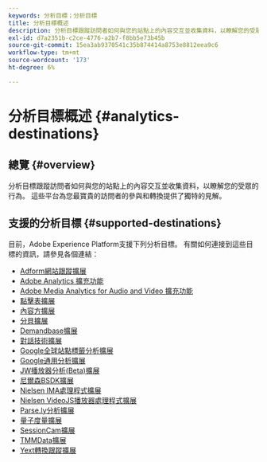 ```yaml
---
keywords: 分析目標；分析目標
title: 分析目標概述
description: 分析目標跟蹤訪問者如何與您的站點上的內容交互並收集資料，以瞭解您的受眾的行為。 這些平台為您最寶貴的訪問者的參與和轉換提供了獨特的見解。
exl-id: d7a2351b-c2ce-4776-a2b7-f8bb5e73b45b
source-git-commit: 15ea3ab9370541c35b874414a8753e8812eea9c6
workflow-type: tm+mt
source-wordcount: '173'
ht-degree: 6%

---
```


# 分析目標概述 {#analytics-destinations}

## 總覽 {#overview}

分析目標跟蹤訪問者如何與您的站點上的內容交互並收集資料，以瞭解您的受眾的行為。 這些平台為您最寶貴的訪問者的參與和轉換提供了獨特的見解。

## 支援的分析目標 {#supported-destinations}

目前，Adobe Experience Platform支援下列分析目標。 有關如何連接到這些目標的資訊，請參見各個連結：

* [Adform網站跟蹤擴展](adform.md)
* [Adobe Analytics 擴充功能](adobe-analytics.md)
* [Adobe Media Analytics for Audio and Video 擴充功能](adobe-video-analytics.md)
* [點擊表擴展](clicktale.md)
* [內容方擴展](contentsquare.md)
* [分貝擴展](decibel.md)
* [Demandbase擴展](demandbase.md)
* [對話技術擴展](dialogtech.md)
* [Google全球站點標籤分析擴展](gtag-analytics.md)
* [Google通用分析擴展](google-universal-analytics.md)
* [JW播放器分析(Beta)擴展](jw-player-analytics.md)
* [尼爾森BSDK擴展](nielsen-bsdk.md)
* [Nielsen IMA處理程式擴展](nielsen-ima.md)
* [Nielsen VideoJS播放器處理程式擴展](nielsen-videojs.md)
* [Parse.ly分析擴展](parsely.md)
* [量子度量擴展](quantum-metric.md)
* [SessionCam擴展](sessioncam.md)
* [TMMData擴展](tmmdata.md)
* [Yext轉換跟蹤擴展](yext.md)
